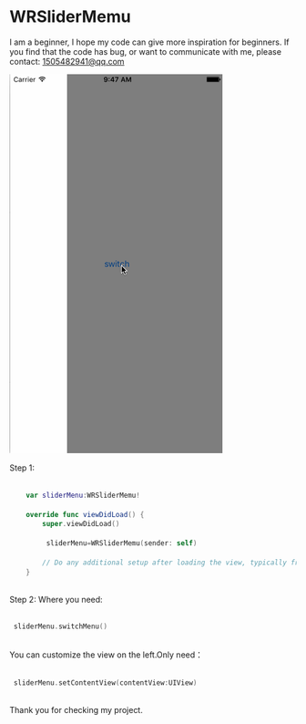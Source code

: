 # WRSliderMemu

I am a beginner, I hope my code can give more inspiration for beginners. If you find that the code has bug, or want to communicate with me, please contact: 1505482941@qq.com

![image](https://raw.githubusercontent.com/TiltCitySong/WRSliderMemu/master/Explain/WRSliderMenu.gif)   

Step 1:
```swift  

    var sliderMenu:WRSliderMemu!
    
    override func viewDidLoad() {
        super.viewDidLoad()
        
         sliderMenu=WRSliderMemu(sender: self)
       
        // Do any additional setup after loading the view, typically from a nib.
    }
   
```
Step 2:
Where you need:
```swift  

 sliderMenu.switchMenu()
   
```
You can customize the view on the left.Only need：
```swift  

 sliderMenu.setContentView(contentView:UIView)
   
```


Thank you for checking my project.
